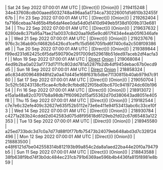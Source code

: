 | Sat 24 Sep 2022 07:00:01 AM UTC | [Direct](</body></html>) [Onion](</body></html>) | 219415248 | 34e437608cdb00aaed5032748a496aa5a1734ca730226001d1d610b32455f67b | 
| Fri 23 Sep 2022 07:00:01 AM UTC | [Direct](</body></html>) [Onion](</body></html>) | 219262404 | fa7166cebaa74d65b4fb6daf4ee0da54d0d1410d949eb5f38d1009b313e68134 | 
| Thu 22 Sep 2022 07:00:01 AM UTC | [Direct](</body></html>) [Onion](</body></html>) | 219637632 | 6280de8c37fa95a7fae21a0037c8d20aa19d5e9cd617f434e4eab05f6346afea | 
| Wed 21 Sep 2022 07:00:01 AM UTC | [Direct](</body></html>) [Onion](</body></html>) | 219237676 | 976c3c36ab90cf4682b5426cd1ceffc15d566705fbd6f740c6a2c508f09386a6 | 
| Tue 20 Sep 2022 07:00:01 AM UTC | [Direct](</body></html>) [Onion](</body></html>) | 219389844 | f99ed231d62425c6f5daf590790e2917009d529618b51ded97aceb2df4acfa3f | 
| Mon 19 Sep 2022 07:00:01 AM UTC | [Direct]() [Onion]() | 219068084 | 4ed9b2ba0a023af773d17111c802dd781a5287fb2db4df945debac67b0ecd9d5 | 
| Sun 18 Sep 2022 07:00:01 AM UTC | [Direct]() [Onion]() | 218858324 | a6c834d009648948fd2a0a47d445e168f631b5dbe71130815b40ab979d7c9160 | 
| Sat 17 Sep 2022 07:00:01 AM UTC | [Direct](</body></html>) [Onion](</body></html>) | 219050704 | 3c52fc56243138cf5cae4cfb8c9cfbbd822f05bd0bc670c9419724dc60b19654 | 
| Fri 16 Sep 2022 07:00:01 AM UTC | [Direct](</body></html>) [Onion](</body></html>) | 218913072 | e15a1a48a82c07017b8a98db7ff60962d15af55362d70d380643ad8051e405f8 | 
| Thu 15 Sep 2022 07:00:01 AM UTC | [Direct](</body></html>) [Onion](</body></html>) | 219182544 | c7e7e6c32efe409c32627e635f52b5112e73e6e411e94f53413abc6c33ce10f3 | 
| Wed 14 Sep 2022 07:00:01 AM UTC | [Direct](</body></html>) [Onion](</body></html>) | 218930784 | c4271a283b24cddd2d042583d075d8f95618d6129eb2fd02c67d65483a122353 | 
| Tue 13 Sep 2022 07:00:01 AM UTC | [Direct](</body></html>) [Onion](</body></html>) | 218945580 | a25ed733bdc3d7c0a7d77d88f0f77bfb75473b24079eb648abd3d7c326f24496 | 
| Mon 12 Sep 2022 07:00:01 AM UTC | [Direct](</body></html>) [Onion](</body></html>) | 218883500 | e48f6121d7be042558314b812193b99a854c2da8a1aed22ba44e20f0a79479b5 | 
| Sun 11 Sep 2022 07:00:01 AM UTC | [Direct](</body></html>) [Onion](</body></html>) | 218843588 | 38fb638f9bd74f3b0dc484ec231cb791b6369ae596b4b4436fa815f8981e8b59 | 
